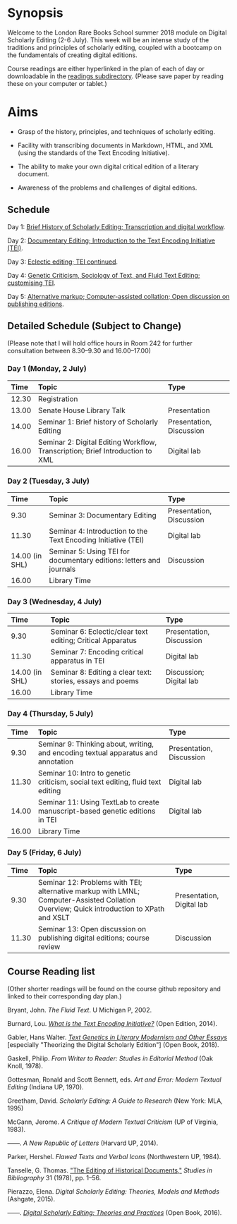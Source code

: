 # Synopsis

Welcome to the London Rare Books School summer 2018 module on Digital Scholarly Editing (2-6 July). This week will be an intense study of the traditions and principles of scholarly editing, coupled with a bootcamp on the fundamentals of creating digital editions.

Course readings are either hyperlinked in the plan of each of day or downloadable in the [readings subdirectory](/readings). (Please save paper by reading these on your computer or tablet.)

# Aims

- Grasp of the history, principles, and techniques of scholarly editing.

- Facility with transcribing documents in Markdown, HTML, and XML (using the standards of the Text Encoding Initiative).

- The ability to make your own digital critical edition of a literary document.

- Awareness of the problems and challenges of digital editions.

## Schedule

Day 1: [Brief History of Scholarly Editing; Transcription and digital workflow](/day_1_plan.md).

Day 2: [Documentary Editing; Introduction to the Text Encoding Initiative (TEI)](/day_2_plan.md).

Day 3: [Eclectic editing; TEI continued](/day_3_plan.md).

Day 4: [Genetic Criticism, Sociology of Text, and Fluid Text Editing; customising TEI](/day_4_plan.md).

Day 5: [Alternative markup; Computer-assisted collation; Open discussion on publishing editions](/day_5_plan.md).

## Detailed Schedule (Subject to Change)

(Please note that I will hold office hours in Room 242 for further consultation between 8.30–9.30 and 16.00–17.00)

### Day 1 (Monday, 2 July)

Time      | Topic  | Type    |
:---------| :----- | :------ |
12.30  | Registration |             
13.00  |  Senate House Library Talk | Presentation |
14.00 | Seminar 1: Brief history of Scholarly Editing  | Presentation, Discussion  |
16.00 | Seminar 2: Digital Editing Workflow, Transcription; Brief Introduction to XML | Digital lab |

### Day 2 (Tuesday, 3 July)

Time     | Topic                               | Type                    |
:--------| :---------------------------------- |:------------------------|
9.30 | Seminar 3: Documentary Editing | Presentation, Discussion |
11.30 | Seminar 4: Introduction to the Text Encoding Initiative (TEI) |  Digital lab             |
14.00 (in SHL) | Seminar 5: Using TEI for documentary editions: letters and journals | Discussion |
16.00 | Library Time |

### Day 3 (Wednesday, 4 July)

Time | Topic | Type |
:----|:-----|:------|
9.30 | Seminar 6: Eclectic/clear text editing; Critical Apparatus | Presentation, Discussion |
11.30  | Seminar 7: Encoding critical apparatus in TEI | Digital lab |
14.00 (in SHL)  | Seminar 8: Editing a clear text: stories, essays and poems | Discussion; Digital lab |
16.00 | Library Time |

### Day 4 (Thursday, 5 July)

Time | Topic | Type |
:----|:------|:-----|
9.30 | Seminar 9: Thinking about, writing, and encoding textual apparatus and annotation | Presentation, Discussion |
11.30 | Seminar 10: Intro to genetic criticism, social text editing, fluid text editing | Digital lab  |
14.00 | Seminar 11: Using TextLab to create manuscript-based genetic editions in TEI | Digital lab |
16.00 | Library Time |             |

### Day 5 (Friday, 6 July)

Time     | Topic                               | Type                    |
:--------| :---------------------------------- |:------------------------|
9.30 | Seminar 12: Problems with TEI; alternative markup with LMNL; Computer-Assisted Collation Overview; Quick introduction to XPath and XSLT | Presentation, Digital lab |
11.30 | Seminar 13: Open discussion on publishing digital editions; course review | Discussion |


## Course Reading list

(Other shorter readings will be found on the course github repository and linked to their corresponding day plan.)

Bryant, John. _The Fluid Text_. U Michigan P, 2002.

Burnard, Lou. [_What is the Text Encoding Initiative?_](http://books.openedition.org/oep/426?lang=en) (Open Edition, 2014).

Gabler, Hans Walter. [_Text Genetics in Literary Modernism and Other Essays_](https://www.openbookpublishers.com/product/629/14d4ad5e8b306c35282ca91fe0ba69c4) [especially "Theorizing the Digital Scholarly Edition"] (Open Book, 2018).

Gaskell, Philip. _From Writer to Reader: Studies in Editorial Method_ (Oak Knoll, 1978).

Gottesman, Ronald and Scott Bennett, eds. _Art and Error: Modern Textual Editing_ (Indiana UP, 1970).

Greetham, David. _Scholarly Editing: A Guide to Research_ (New York: MLA, 1995)

McGann, Jerome. _A Critique of Modern Textual Criticism_ (UP of Virginia, 1983).

––––. _A New Republic of Letters_ (Harvard UP, 2014).

Parker, Hershel. _Flawed Texts and Verbal Icons_ (Northwestern UP, 1984).

Tanselle, G. Thomas. ["The Editing of Historical Documents,"](https://www.jstor.org/stable/40371673?seq=1#page_scan_tab_contents) _Studies in Bibliography_ 31 (1978), pp. 1–56.

Pierazzo, Elena. _Digital Scholarly Editing: Theories, Models and Methods_ (Ashgate, 2015).

––––. [_Digital Scholarly Editing: Theories and Practices_](https://www.openbookpublishers.com/product/483/r) (Open Book, 2016).
